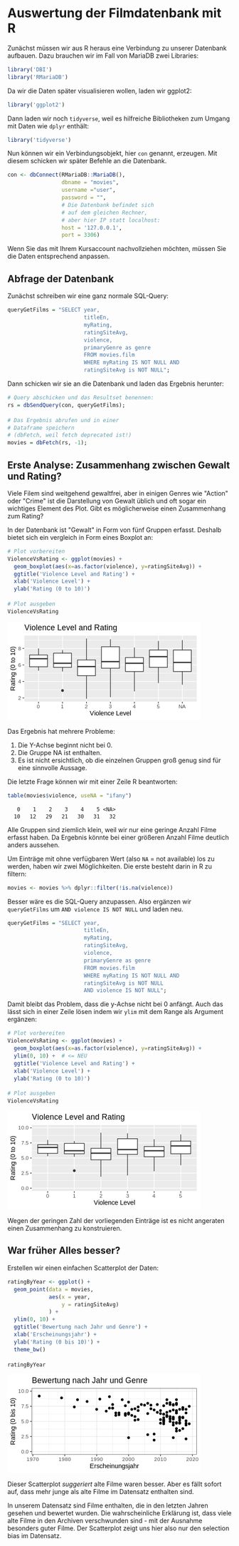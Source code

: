 # Auswertung der Filmdatenbank mit R

Zunächst müssen wir aus R heraus eine Verbindung zu unserer Datenbank aufbauen. Dazu brauchen wir im Fall von MariaDB zwei Libraries:

```R
library('DBI')
library('RMariaDB')
```

Da wir die Daten später visualisieren wollen, laden wir ggplot2:

```R
library('ggplot2')
```

Dann laden wir noch `tidyverse`, weil es hilfreiche Bibliotheken zum Umgang mit Daten wie `dplyr` enthält:

```R
library('tidyverse')
```

Nun können wir ein Verbindungsobjekt, hier `con` genannt, erzeugen. Mit diesem schicken wir später Befehle an die Datenbank.

```R
con <- dbConnect(RMariaDB::MariaDB(),
                 dbname = "movies",
                 username ="user",
                 password = "",
                 # Die Datenbank befindet sich
                 # auf dem gleichen Rechner,
                 # aber hier IP statt localhost:
                 host = '127.0.0.1',
                 port = 3306)
```

Wenn Sie das mit Ihrem Kursaccount nachvollziehen möchten, müssen Sie die Daten entsprechend anpassen.

## Abfrage der Datenbank

Zunächst schreiben wir eine ganz normale SQL-Query:
```R
queryGetFilms = "SELECT year,
                        titleEn,
                        myRating,
                        ratingSiteAvg,
                        violence,
                        primaryGenre as genre
                        FROM movies.film
                        WHERE myRating IS NOT NULL AND
                        ratingSiteAvg is NOT NULL";
```

Dann schicken wir sie an die Datenbank und laden das Ergebnis herunter:

```R
# Query abschicken und das Resultset benennen:
rs = dbSendQuery(con, queryGetFilms);

# Das Ergebnis abrufen und in einer
# Dataframe speichern
# (dbFetch, weil fetch deprecated ist!)
movies = dbFetch(rs, -1);
```

## Erste Analyse: Zusammenhang zwischen Gewalt und Rating?

Viele Filem sind weitgehend gewaltfrei, aber in einigen Genres wie "Action" oder "Crime" ist die Darstellung von Gewalt üblich und oft sogar ein wichtiges Element des Plot. Gibt es möglicherweise einen Zusammenhang zum Rating?

In der Datenbank ist "Gewalt" in Form von fünf Gruppen erfasst. Deshalb bietet sich ein vergleich in Form eines Boxplot an:

```R
# Plot vorbereiten
ViolenceVsRating <- ggplot(movies) +
  geom_boxplot(aes(x=as.factor(violence), y=ratingSiteAvg)) +
  ggtitle('Violence Level and Rating') +
  xlab('Violence Level') +
  ylab('Rating (0 to 10)')

# Plot ausgeben
ViolenceVsRating
```

![Boxplot](images/violence-rating.png)

Das Ergebnis hat mehrere Probleme:
1. Die Y-Achse beginnt nicht bei 0.
2. Die Gruppe NA ist enthalten.
3. Es ist nicht ersichtlich, ob die einzelnen Gruppen groß genug sind für eine sinnvolle Aussage.

Die letzte Frage können wir mit einer Zeile R beantworten:

```R
table(movies$violence, useNA = "ifany")
```

```
   0    1    2    3    4    5 <NA>
  10   12   29   21   30   31   32
```

Alle Gruppen sind ziemlich klein, weil wir nur eine geringe Anzahl Filme erfasst haben. Da Ergebnis könnte bei einer größeren Anzahl Filme deutlich anders aussehen.

Um Einträge mit ohne verfügbaren Wert (also `NA` = not available) los zu werden, haben wir zwei Möglichkeiten. Die erste besteht darin in R zu filtern:
```R
movies <- movies %>% dplyr::filter(!is.na(violence))
```

Besser wäre es die SQL-Query anzupassen. Also ergänzen wir `queryGetFilms` um `AND violence IS NOT NULL` und laden neu.

```R
queryGetFilms = "SELECT year,
                        titleEn,
                        myRating,
                        ratingSiteAvg,
                        violence,
                        primaryGenre as genre
                        FROM movies.film
                        WHERE myRating IS NOT NULL AND
                        ratingSiteAvg is NOT NULL
                        AND violence IS NOT NULL";
```

Damit bleibt das Problem, dass die y-Achse nicht bei 0 anfängt. Auch das lässt sich in einer Zeile lösen indem wir `ylim` mit dem Range als Argument ergänzen:

```R
# Plot vorbereiten
ViolenceVsRating <- ggplot(movies) +
  geom_boxplot(aes(x=as.factor(violence), y=ratingSiteAvg)) +
  ylim(0, 10) +  # <= NEU
  ggtitle('Violence Level and Rating') +
  xlab('Violence Level') +
  ylab('Rating (0 to 10)')

# Plot ausgeben
ViolenceVsRating
```

![Boxplot](images/violence-rating-improved.png)

Wegen der geringen Zahl der vorliegenden Einträge ist es nicht angeraten einen Zusammenhang zu konstruieren.

## War früher Alles besser?

Erstellen wir einen einfachen Scatterplot der Daten:

```R
ratingByYear <- ggplot() +
  geom_point(data = movies,
             aes(x = year,
                 y = ratingSiteAvg)
             ) +
  ylim(0, 10) +
  ggtitle('Bewertung nach Jahr und Genre') +
  xlab('Erscheinungsjahr') +
  ylab('Rating (0 bis 10)') +
  theme_bw()

ratingByYear
```

![Scatterplot](./images/ratingByYear.png)

Dieser Scatterplot *suggeriert* alte Filme waren besser. Aber es fällt sofort auf, dass mehr junge als alte Filme im Datensatz enthalten sind.

In unserem Datensatz sind Filme enthalten, die in den letzten Jahren gesehen und bewertet wurden. Die wahrscheinliche Erklärung ist, dass viele alte Filme in den Archiven verschwunden sind - mit der Ausnahme besonders guter Filme. Der Scatterplot zeigt uns hier also nur den selection bias im Datensatz.